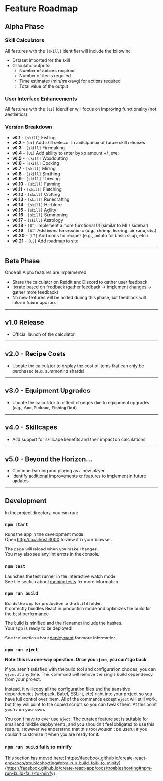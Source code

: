 # Feature Roadmap

## Alpha Phase

### Skill Calculators

All features with the `[skill]` identifier will include the following:

- Dataset imported for the skill
- Calculator outputs:
  - Number of actions required
  - Number of items required
  - Time estimates (min/max/avg) for actions required
  - Total value of the output

### User Interface Enhancements

All features with the `[UI]` identifier will focus on improving functionality (not aesthetics).

### Version Breakdown

- **v0.1** - `[skill]` Fishing
- **v0.2** - `[UI]` Add skill selector in anticipation of future skill releases
- **v0.3** - `[skill]` Firemaking
- **v0.4** - `[UI]` Add ability to enter by xp amount +/ ;eve;
- **v0.5** - `[skill]` Woodcutting
- **v0.6** - `[skill]` Cooking
- **v0.7** - `[skill]` Mining
- **v0.8** - `[skill]` Smithing
- **v0.9** - `[skill]` Thieving
- **v0.10** - `[skill]` Farming
- **v0.11** - `[skill]` Fletching
- **v0.12** - `[skill]` Crafting
- **v0.13** - `[skill]` Runecrafting
- **v0.14** - `[skill]` Herblore
- **v0.15** - `[skill]` Agility
- **v0.16** - `[skill]` Summoning
- **v0.17** - `[skill]` Astrology
- **v0.18** - `[UI]` Implement a more functional UI (similar to MI's sidebar)
- **v0.19** - `[UI]` Add icons for creations (e.g., shrimp, herring, air rune, etc.)
- **v0.20** - `[UI]` Add icons for recipes (e.g., potato for basic soup, etc.)
- **v0.21** - `[UI]` Add roadmap to site

---

## Beta Phase

Once all Alpha features are implemented:

- Share the calculator on Reddit and Discord to gather user feedback
- Iterate based on feedback (gather feedback -> implement changes -> gather more feedback)
- No new features will be added during this phase, but feedback will inform future updates

---

## v1.0 Release

- Official launch of the calculator

---

## v2.0 - Recipe Costs

- Update the calculator to display the cost of items that can only be purchased (e.g. summoning shards)

---

## v3.0 - Equipment Upgrades

- Update the calculator to reflect changes due to equipment upgrades (e.g., Axe, Pickaxe, Fishing Rod)

---

## v4.0 - Skillcapes

- Add support for skillcape benefits and their impact on calculations

---

## v5.0 - Beyond the Horizon...

- Continue learning and playing as a new player
- Identify additional improvements or features to implement in future updates

---


## Development

In the project directory, you can run:

### `npm start`

Runs the app in the development mode.\
Open [http://localhost:3000](http://localhost:3000) to view it in your browser.

The page will reload when you make changes.\
You may also see any lint errors in the console.

### `npm test`

Launches the test runner in the interactive watch mode.\
See the section about [running tests](https://facebook.github.io/create-react-app/docs/running-tests) for more information.

### `npm run build`

Builds the app for production to the `build` folder.\
It correctly bundles React in production mode and optimizes the build for the best performance.

The build is minified and the filenames include the hashes.\
Your app is ready to be deployed!

See the section about [deployment](https://facebook.github.io/create-react-app/docs/deployment) for more information.

### `npm run eject`

**Note: this is a one-way operation. Once you `eject`, you can't go back!**

If you aren't satisfied with the build tool and configuration choices, you can `eject` at any time. This command will remove the single build dependency from your project.

Instead, it will copy all the configuration files and the transitive dependencies (webpack, Babel, ESLint, etc) right into your project so you have full control over them. All of the commands except `eject` will still work, but they will point to the copied scripts so you can tweak them. At this point you're on your own.

You don't have to ever use `eject`. The curated feature set is suitable for small and middle deployments, and you shouldn't feel obligated to use this feature. However we understand that this tool wouldn't be useful if you couldn't customize it when you are ready for it.

### `npm run build` fails to minify

This section has moved here: [https://facebook.github.io/create-react-app/docs/troubleshooting#npm-run-build-fails-to-minify](https://facebook.github.io/create-react-app/docs/troubleshooting#npm-run-build-fails-to-minify)

